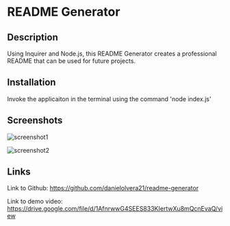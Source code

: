 # README Generator

## Description

Using Inquirer and Node.js, this README Generator creates a professional README that can be used for future projects.

## Installation

Invoke the applicaiton in the terminal using the command 'node index.js'

## Screenshots

![screenshot1](https://user-images.githubusercontent.com/83250389/130344650-d599ad46-c490-4d5e-90d7-f49c10602b20.png)

![screenshot2](https://user-images.githubusercontent.com/83250389/130344713-d8fb0253-237b-45ca-8955-9d4d55eaa795.png)

## Links

Link to Github:
https://github.com/danielolvera21/readme-generator

Link to demo video:
https://drive.google.com/file/d/1AfnrwwG4SEES833KIertwXu8mQcnEvaQ/view
